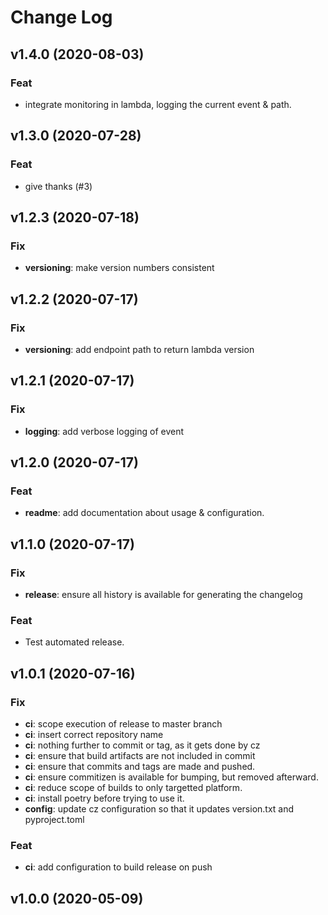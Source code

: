 # Change Log

## v1.4.0 (2020-08-03)

### Feat

- integrate monitoring in lambda, logging the current event & path.

## v1.3.0 (2020-07-28)

### Feat

- give thanks (#3)

## v1.2.3 (2020-07-18)

### Fix

- **versioning**: make version numbers consistent

## v1.2.2 (2020-07-17)

### Fix

- **versioning**: add endpoint path to return lambda version

## v1.2.1 (2020-07-17)

### Fix

- **logging**: add verbose logging of event

## v1.2.0 (2020-07-17)

### Feat

- **readme**: add documentation about usage & configuration.

## v1.1.0 (2020-07-17)

### Fix

- **release**: ensure all history is available for generating the changelog

### Feat

- Test automated release.

## v1.0.1 (2020-07-16)

### Fix

- **ci**: scope execution of release to master branch
- **ci**: insert correct repository name
- **ci**: nothing further to commit or tag, as it gets done by cz
- **ci**: ensure that build artifacts are not included in commit
- **ci**: ensure that commits and tags are made and pushed.
- **ci**: ensure commitizen is available for bumping, but removed afterward.
- **ci**: reduce scope of builds to only targetted platform.
- **ci**: install poetry before trying to use it.
- **config**: update cz configuration so that it updates version.txt and pyproject.toml

### Feat

- **ci**: add configuration to build release on push

## v1.0.0 (2020-05-09)
